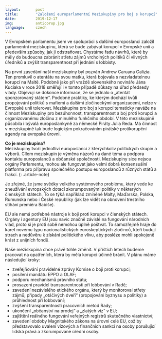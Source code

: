 ```yaml
---
layout:       post
title:        "Založení europarlamentní Meziskupiny pro boj s korupcí"
date:         2019-12-17
img:          anticorup.jpg
language:     czech
---
```


V Evropském parlamentu jsem ve spolupráci s dalšími europoslanci založil parlamentní meziskupinu, která se bude zabývat korupcí v Evropské unii a především způsoby, jak ji odstraňovat. Chystáme řadu návrhů, které by měly do budoucna zabránit střetu zájmů vrcholných politiků či vlivných úředníků a zvýšit transparentnost při jednání s lobbisty.

<!--more-->

Na první zasedání naší meziskupiny byl pozván Andrew Caruana Galizia. Ten promluvil o atentátu na svou matku, která bojovala s nezvladatelnou korupcí na Maltě. Podobně jako při vraždě slovenského novináře Jána Kuciaka v roce 2018 směřují i v tomto případě důkazy na úřad předsedy vlády. Objevují se dokonce informace, že se jednalo o „atentát sponzorovaný státem“. Podobné praktiky, ke kterým dochází kvůli propojování politiků s mafiemi a dalšími zločineckými organizacemi, nelze v Evropské unii tolerovat. Meziskupina pro boj s korupcí tematicky naváže na činnost Meziskupiny pro bezúhonnost, transparentnost a boj proti korupci a organizovanému zločinu z minulého funkčního období. V této meziskupině působila i bývalá europoslankyně za německé Piráty Julia Reda. Má činnost v meziskupině tak bude logickým pokračováním pirátské protikorupční agendy na evropské úrovni.

**Co je meziskupina?**  
Meziskupiny tvoří jednotliví europoslanci z kterýchkoliv politických skupin a výborů. Cílem meziskupin je výměna názorů na dané téma a podpora kontaktu europoslanců a občanské společnosti. Meziskupiny sice nejsou orgány Parlamentu, mohou ale fungovat jako velmi dobrá konsensuální platforma pro přípravu společného postupu europoslanců z různých států a frakcí. {: .article-note}

Je zřejmé, že jsme svědky velkého systémového problému, který vede ke zneužívání evropských dotací zkorumpovanými politiky v některých členských státech. To se týká například zmíněné Malty, Maďarska, Polska, Rumunska nebo i České republiky (jak lze vidět na obnovení trestního stíhání premiéra Babiše).

EU ale nemá potřebné nástroje k boji proti korupci v členských státech. Orgány i agentury EU jsou navíc značně závislé na fungování národních vlád, proto si je proti sobě nemohou úplně poštvat. To samozřejmě hraje do karet novému typu nacionalistických euroskeptických zločinců, kteří budují strach a nedůvěru k získání politického vlivu, aby posléze mohli spokojeně krást z unijních fondů.

Naše meziskupina chce právě tohle změnit. V příštích letech budeme pracovat na opatřeních, která by měla korupci účinně bránit. V plánu máme následující kroky:
* zveřejňování pravidelné zprávy Komise o boji proti korupci;
* posílení mandátu EPPO a OLAF;
* podporu mechanismů právního státu;
* prosazení pravidel transparentnosti při lobbování v Radě;
* zavedení nezávislého etického orgánu, který by monitoroval střety zájmů, případy „otáčivých dveří“ (propojování byznysu a politiky) a průhlednost při lobbování;
* zvýšení transparentnosti pracovních metod Rady;
* ukončení „občanství na prodej“ a „zlatých víz“ v EU;
* zajištění reálného fungování veřejných registrů skutečného vlastnictví;
* zavedení obdoby Magnitského zákona na úrovni celé EU, což by představovalo uvalení vízových a finančních sankcí na osoby porušující lidská prává a zkorumpované úřední osoby.

